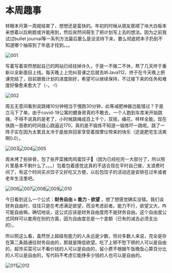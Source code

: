 # 本周趣事


转眼本月第一周就结束了，想想还是蛮快的。年初的时候从朋友那顺了块大白板本来想着以后刷题或许能用到，然后突然间萌生了把计划写上去的想法。因为之前我试过bullet journal等一系列方法最后要么是没坚持下来，要么彻底把本子扔到不知道哪个抽屉到了年底才找到。。。

![](/images/Week1/IMG_0254.jpg "001")

写着写着突然想起自己的网站已经挂掉许久，于是一不做二不休，熬了几天终于重新以全新面目上线。每天晚上上完纠音课之后就去听Java112，终于在今天晚上把课完结了，目前跟我计划的进度刚好，希望可以继续保持，不过接下来的任务和难度好像愈来愈大了（-。-!）

![](/images/Week1/IMG_0251.jpg "002")

周五无意间看到说跳绳10分钟相当于慢跑30分钟，此等减肥神器岂能错过？于是立马下了单。由于covid-19公寓的健身房真的不敢去，一个人跑到车库来开始跳绳，不得不说真的是老了，小时候跳绳成百上千个，双摇，编花，样样全能。现在快跳一首歌的时间就心跳逼近170，真的是不锻炼不知道一锻炼吓一跳呢。跳了一阵子实在因为太累且太冷于是放弃回家享受着按摩仪带来的快乐（还是肥宅生活爽啊0.0）。

![](/images/Week1/IMG_0255.jpg "003")![](/images/Week1/IMG_0253.jpg "004")![](/images/Week1/IMG_0246.jpg "005")

周末烤了些排骨，包了些芹菜猪肉鸡蛋饺子🥟（因为已经吃完一大部分了，所以照片里基本不剩什么了。。。）包着包着感觉这真的不适合现在平时自己做，太浪费时间了，有这个时间买点饺子又好吃又方便，以后包饺子的活动还是安排在过年或者老年生活里吧。

![](/images/Week1/IMG_0055.jpg "006")![](/images/Week1/IMG_0236.jpg "007")![](/images/Week1/IMG_0237.jpg "008")![](/images/Week1/IMG_0238.jpg "009")![](/images/Week1/IMG_0239.jpg "010")

今日看到这么一个公式：**财务自由 = 能力 - 欲望** ，想了想感觉确实没错。我们谈财务自由时，往往只是在考虑满足欲望，而没考虑前者。能力不行，欲望又大，咋可能自由嘛。确切地说，这公式应该是财务自由度而不是财务自由。这个自由度公式同样可以套用在别的方面，因为自由度总是一个差额（已有的减去必须支出的）。

所以照这么看，虽然世上超级有能力的人永远是少数，但对多数人来说，完全是存在第二条路通往财务自由的，那就是降低欲望。吃了上顿不愁下顿的人可以是自由的，超市买菜可以不看价钱的人可以是自由的，留小费不根据午饭晚饭心算百分比的人可以是自由的，写代码不考虑它能挣多少钱的人也可以是自由的。

![](/images/Week1/IMG_0247.jpg "011")![](/images/Week1/IMG_0249.jpg "012")
